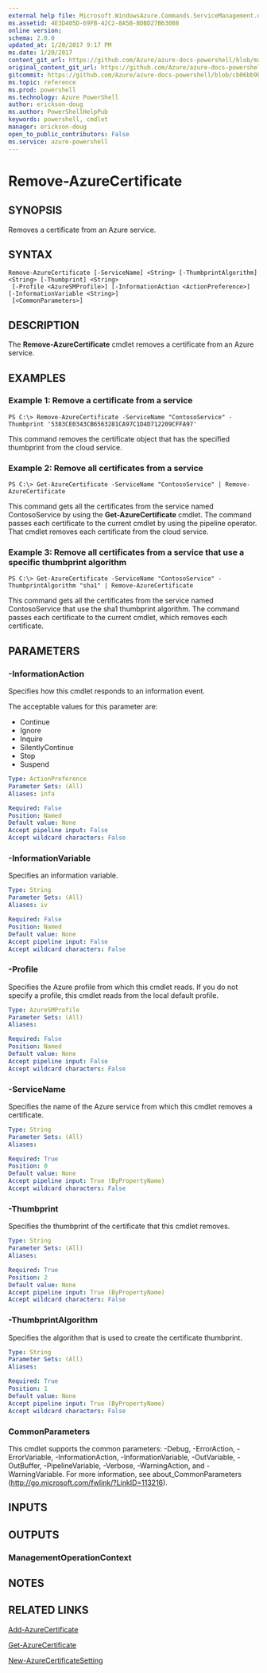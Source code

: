 ```yaml
---
external help file: Microsoft.WindowsAzure.Commands.ServiceManagement.dll-Help.xml
ms.assetid: 4E3D405D-69FB-42C2-8A5B-BDBD27B63088
online version: 
schema: 2.0.0
updated_at: 1/20/2017 9:17 PM
ms.date: 1/20/2017
content_git_url: https://github.com/Azure/azure-docs-powershell/blob/master/azureps-cmdlets-docs/ServiceManagement/Azure.Service/v3.4.0/Remove-AzureCertificate.md
original_content_git_url: https://github.com/Azure/azure-docs-powershell/blob/master/azureps-cmdlets-docs/ServiceManagement/Azure.Service/v3.4.0/Remove-AzureCertificate.md
gitcommit: https://github.com/Azure/azure-docs-powershell/blob/cb06bb906911a2a2e1f57adbafe0c0c97a0b205b/azureps-cmdlets-docs/ServiceManagement/Azure.Service/v3.4.0/Remove-AzureCertificate.md
ms.topic: reference
ms.prod: powershell
ms.technology: Azure PowerShell
author: erickson-doug
ms.author: PowerShellHelpPub
keywords: powershell, cmdlet
manager: erickson-doug
open_to_public_contributors: False
ms.service: azure-powershell
---
```


# Remove-AzureCertificate

## SYNOPSIS
Removes a certificate from an Azure service.

## SYNTAX

```
Remove-AzureCertificate [-ServiceName] <String> [-ThumbprintAlgorithm] <String> [-Thumbprint] <String>
 [-Profile <AzureSMProfile>] [-InformationAction <ActionPreference>] [-InformationVariable <String>]
 [<CommonParameters>]
```

## DESCRIPTION
The **Remove-AzureCertificate** cmdlet removes a certificate from an Azure service.

## EXAMPLES

### Example 1: Remove a certificate from a service
```
PS C:\> Remove-AzureCertificate -ServiceName "ContosoService" -Thumbprint '5383CE0343CB6563281CA97C1D4D712209CFFA97'
```

This command removes the certificate object that has the specified thumbprint from the cloud service.

### Example 2: Remove all certificates from a service
```
PS C:\> Get-AzureCertificate -ServiceName "ContosoService" | Remove-AzureCertificate
```

This command gets all the certificates from the service named ContosoService by using the **Get-AzureCertificate** cmdlet.
The command passes each certificate to the current cmdlet by using the pipeline operator.
That cmdlet removes each certificate from the cloud service.

### Example 3: Remove all certificates from a service that use a specific thumbprint algorithm
```
PS C:\> Get-AzureCertificate -ServiceName "ContosoService" -ThumbprintAlgorithm "sha1" | Remove-AzureCertificate
```

This command gets all the certificates from the service named ContosoService that use the sha1 thumbprint algorithm.
The command passes each certificate to the current cmdlet, which removes each certificate.

## PARAMETERS

### -InformationAction
Specifies how this cmdlet responds to an information event.

The acceptable values for this parameter are:

- Continue
- Ignore
- Inquire
- SilentlyContinue
- Stop
- Suspend

```yaml
Type: ActionPreference
Parameter Sets: (All)
Aliases: infa

Required: False
Position: Named
Default value: None
Accept pipeline input: False
Accept wildcard characters: False
```

### -InformationVariable
Specifies an information variable.

```yaml
Type: String
Parameter Sets: (All)
Aliases: iv

Required: False
Position: Named
Default value: None
Accept pipeline input: False
Accept wildcard characters: False
```

### -Profile
Specifies the Azure profile from which this cmdlet reads.
If you do not specify a profile, this cmdlet reads from the local default profile.

```yaml
Type: AzureSMProfile
Parameter Sets: (All)
Aliases: 

Required: False
Position: Named
Default value: None
Accept pipeline input: False
Accept wildcard characters: False
```

### -ServiceName
Specifies the name of the Azure service from which this cmdlet removes a certificate.

```yaml
Type: String
Parameter Sets: (All)
Aliases: 

Required: True
Position: 0
Default value: None
Accept pipeline input: True (ByPropertyName)
Accept wildcard characters: False
```

### -Thumbprint
Specifies the thumbprint of the certificate that this cmdlet removes.

```yaml
Type: String
Parameter Sets: (All)
Aliases: 

Required: True
Position: 2
Default value: None
Accept pipeline input: True (ByPropertyName)
Accept wildcard characters: False
```

### -ThumbprintAlgorithm
Specifies the algorithm that is used to create the certificate thumbprint.

```yaml
Type: String
Parameter Sets: (All)
Aliases: 

Required: True
Position: 1
Default value: None
Accept pipeline input: True (ByPropertyName)
Accept wildcard characters: False
```

### CommonParameters
This cmdlet supports the common parameters: -Debug, -ErrorAction, -ErrorVariable, -InformationAction, -InformationVariable, -OutVariable, -OutBuffer, -PipelineVariable, -Verbose, -WarningAction, and -WarningVariable. For more information, see about_CommonParameters (http://go.microsoft.com/fwlink/?LinkID=113216).

## INPUTS

## OUTPUTS

### ManagementOperationContext

## NOTES

## RELATED LINKS

[Add-AzureCertificate](xref:ServiceManagement/Azure.Service/v3.4.0/Add-AzureCertificate.md)

[Get-AzureCertificate](xref:ServiceManagement/Azure.Service/v3.4.0/Get-AzureCertificate.md)

[New-AzureCertificateSetting](xref:ServiceManagement/Azure.Service/v3.4.0/New-AzureCertificateSetting.md)


